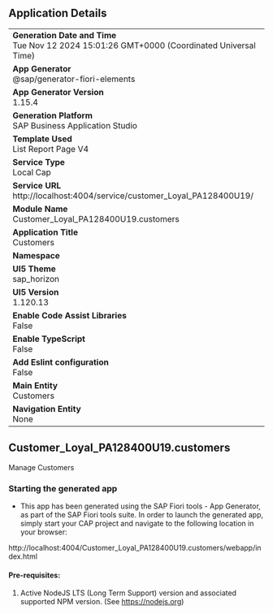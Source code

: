 ## Application Details
|               |
| ------------- |
|**Generation Date and Time**<br>Tue Nov 12 2024 15:01:26 GMT+0000 (Coordinated Universal Time)|
|**App Generator**<br>@sap/generator-fiori-elements|
|**App Generator Version**<br>1.15.4|
|**Generation Platform**<br>SAP Business Application Studio|
|**Template Used**<br>List Report Page V4|
|**Service Type**<br>Local Cap|
|**Service URL**<br>http://localhost:4004/service/customer_Loyal_PA128400U19/|
|**Module Name**<br>Customer_Loyal_PA128400U19.customers|
|**Application Title**<br>Customers|
|**Namespace**<br>|
|**UI5 Theme**<br>sap_horizon|
|**UI5 Version**<br>1.120.13|
|**Enable Code Assist Libraries**<br>False|
|**Enable TypeScript**<br>False|
|**Add Eslint configuration**<br>False|
|**Main Entity**<br>Customers|
|**Navigation Entity**<br>None|

## Customer_Loyal_PA128400U19.customers

Manage Customers

### Starting the generated app

-   This app has been generated using the SAP Fiori tools - App Generator, as part of the SAP Fiori tools suite.  In order to launch the generated app, simply start your CAP project and navigate to the following location in your browser:

http://localhost:4004/Customer_Loyal_PA128400U19.customers/webapp/index.html

#### Pre-requisites:

1. Active NodeJS LTS (Long Term Support) version and associated supported NPM version.  (See https://nodejs.org)


